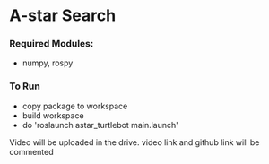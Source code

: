 # A-star Search

### Required Modules:
- numpy, rospy

### To Run
- copy package to workspace
- build workspace
- do 'roslaunch astar_turtlebot main.launch'


Video will be uploaded in the drive.
video link and github link will be commented
